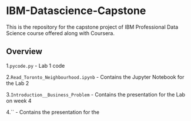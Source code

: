 
# IBM-Datascience-Capstone
This is the repository for the capstone project of IBM Professional Data Science course offered along with Coursera.

## Overview
1.`pycode.py` - Lab 1 code

2.`Read_Toronto_Neighbourhood.ipynb` - Contains the Jupyter Notebook for the Lab 2

3.`Introduction__Business_Problem` - Contains the presentation for the Lab on week 4

4.`` - Contains the presentation for the 
